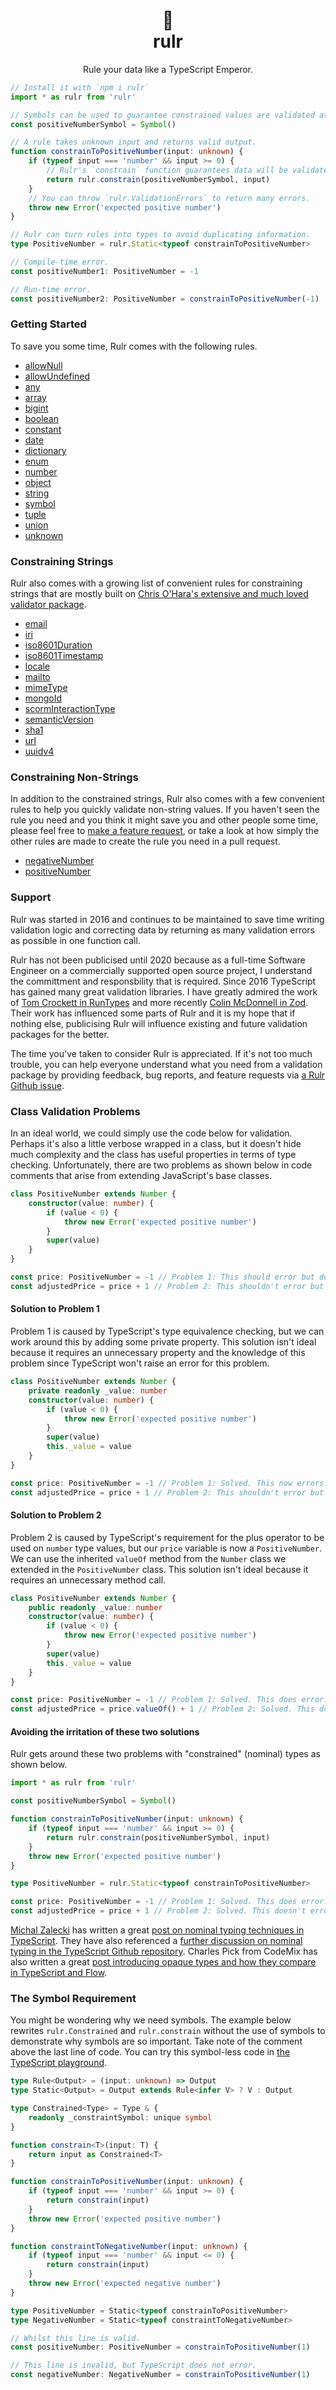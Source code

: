 <div align="center">
	<h1>👑</br>rulr</h1>
	<p>Rule your data like a TypeScript Emperor.</p>
</div>

```ts
// Install it with `npm i rulr`
import * as rulr from 'rulr'

// Symbols can be used to guarantee constrained values are validated at runtime.
const positiveNumberSymbol = Symbol()

// A rule takes unknown input and returns valid output.
function constrainToPositiveNumber(input: unknown) {
	if (typeof input === 'number' && input >= 0) {
		// Rulr's `constrain` function guarantees data will be validated at runtime.
		return rulr.constrain(positiveNumberSymbol, input)
	}
	// You can throw `rulr.ValidationErrors` to return many errors.
	throw new Error('expected positive number')
}

// Rulr can turn rules into types to avoid duplicating information.
type PositiveNumber = rulr.Static<typeof constrainToPositiveNumber>

// Compile-time error.
const positiveNumber1: PositiveNumber = -1

// Run-time error.
const positiveNumber2: PositiveNumber = constrainToPositiveNumber(-1)
```

### Getting Started

To save you some time, Rulr comes with the following rules.

- [allowNull](./src/higherOrderRules/allowNull/readme.md)
- [allowUndefined](./src/higherOrderRules/allowUndefined/readme.md)
- [any](./src/valueRules/any/readme.md)
- [array](./src/higherOrderRules/array/readme.md)
- [bigint](./src/valueRules/bigint/readme.md)
- [boolean](./src/valueRules/boolean/readme.md)
- [constant](./src/valueRules/constant/readme.md)
- [date](./src/valueRules/date/readme.md)
- [dictionary](./src/higherOrderRules/dictionary/readme.md)
- [enum](./src/valueRules/enum/readme.md)
- [number](./src/valueRules/number/readme.md)
- [object](./src/higherOrderRules/object/readme.md)
- [string](./src/valueRules/string/readme.md)
- [symbol](./src/valueRules/symbol/readme.md)
- [tuple](./src/higherOrderRules/tuple/readme.md)
- [union](./src/higherOrderRules/union/readme.md)
- [unknown](./src/valueRules/unknown/readme.md)

### Constraining Strings

Rulr also comes with a growing list of convenient rules for constraining strings that are mostly built on [Chris O'Hara's extensive and much loved validator package](https://www.npmjs.com/package/validator).

- [email](./src/constrainedStrings/email/readme.md)
- [iri](./src/constrainedStrings/iri/readme.md)
- [iso8601Duration](./src/constrainedStrings/iso8601Duration/readme.md)
- [iso8601Timestamp](./src/constrainedStrings/iso8601Timestamp/readme.md)
- [locale](./src/constrainedStrings/locale/readme.md)
- [mailto](./src/constrainedStrings/mailto/readme.md)
- [mimeType](./src/constrainedStrings/mimeType/readme.md)
- [mongoId](./src/constrainedStrings/mongoId/readme.md)
- [scormInteractionType](./src/constrainedStrings/scormInteractionType/readme.md)
- [semanticVersion](./src/constrainedStrings/semanticVersion/readme.md)
- [sha1](./src/constrainedStrings/sha1/readme.md)
- [url](./src/constrainedStrings/url/readme.md)
- [uuidv4](./src/constrainedStrings/uuidv4/readme.md)

### Constraining Non-Strings

In addition to the constrained strings, Rulr also comes with a few convenient rules to help you quickly validate non-string values. If you haven't seen the rule you need and you think it might save you and other people some time, please feel free to [make a feature request](https://github.com/ryansmith94/rulr/issues/new?assignees=&labels=feat&template=feature_request.md&title=), or take a look at how simply the other rules are made to create the rule you need in a pull request.

- [negativeNumber](./src/constrainedValues/negativeNumber/readme.md)
- [positiveNumber](./src/constrainedValues/positiveNumber/readme.md)

### Support

Rulr was started in 2016 and continues to be maintained to save time writing validation logic and correcting data by returning as many validation errors as possible in one function call.

Rulr has not been publicised until 2020 because as a full-time Software Engineer on a commercially supported open source project, I understand the committment and responsbility that is required. Since 2016 TypeScript has gained many great validation libraries. I have greatly admired the work of [Tom Crockett in RunTypes](https://github.com/pelotom/runtypes) and more recently [Colin McDonnell in Zod](https://github.com/vriad/zod). Their work has influenced some parts of Rulr and it is my hope that if nothing else, publicising Rulr will influence existing and future validation packages for the better.

The time you've taken to consider Rulr is appreciated. If it's not too much trouble, you can help everyone understand what you need from a validation package by providing feedback, bug reports, and feature requests via [a Rulr Github issue](https://github.com/ryansmith94/rulr/issues).

### Class Validation Problems

In an ideal world, we could simply use the code below for validation. Perhaps it's also a little verbose wrapped in a class, but it doesn't hide much complexity and the class has useful properties in terms of type checking. Unfortunately, there are two problems as shown below in code comments that arise from extending JavaScript's base classes.

```ts
class PositiveNumber extends Number {
	constructor(value: number) {
		if (value < 0) {
			throw new Error('expected positive number')
		}
		super(value)
	}
}

const price: PositiveNumber = -1 // Problem 1: This should error but doesn't.
const adjustedPrice = price + 1 // Problem 2: This shouldn't error but does.
```

#### Solution to Problem 1

Problem 1 is caused by TypeScript's type equivalence checking, but we can work around this by adding some private property. This solution isn't ideal because it requires an unnecessary property and the knowledge of this problem since TypeScript won't raise an error for this problem.

```ts
class PositiveNumber extends Number {
	private readonly _value: number
	constructor(value: number) {
		if (value < 0) {
			throw new Error('expected positive number')
		}
		super(value)
		this._value = value
	}
}

const price: PositiveNumber = -1 // Problem 1: Solved. This now errors.
const adjustedPrice = price + 1 // Problem 2: This shouldn't error but does.
```

#### Solution to Problem 2

Problem 2 is caused by TypeScript's requirement for the plus operator to be used on `number` type values, but our `price` variable is now a `PositiveNumber`. We can use the inherited `valueOf` method from the `Number` class we extended in the `PositiveNumber` class. This solution isn't ideal because it requires an unnecessary method call.

```ts
class PositiveNumber extends Number {
	public readonly _value: number
	constructor(value: number) {
		if (value < 0) {
			throw new Error('expected positive number')
		}
		super(value)
		this._value = value
	}
}

const price: PositiveNumber = -1 // Problem 1: Solved. This does error.
const adjustedPrice = price.valueOf() + 1 // Problem 2: Solved. This doesn't error.
```

#### Avoiding the irritation of these two solutions

Rulr gets around these two problems with "constrained" (nominal) types as shown below.

```ts
import * as rulr from 'rulr'

const positiveNumberSymbol = Symbol()

function constrainToPositiveNumber(input: unknown) {
	if (typeof input === 'number' && input >= 0) {
		return rulr.constrain(positiveNumberSymbol, input)
	}
	throw new Error('expected positive number')
}

type PositiveNumber = rulr.Static<typeof constrainToPositiveNumber>

const price: PositiveNumber = -1 // Problem 1: Solved. This does error.
const adjustedPrice = price + 1 // Problem 2: Solved. This doesn't error.
```

[Michal Zalecki](https://michalzalecki.com) has written a great [post on nominal typing techniques in TypeScript](https://michalzalecki.com/nominal-typing-in-typescript/). They have also referenced a [further discussion on nominal typing in the TypeScript Github repository](https://github.com/Microsoft/TypeScript/issues/202). Charles Pick from CodeMix has also written a great [post introducing opaque types and how they compare in TypeScript and Flow](https://codemix.com/opaque-types-in-javascript/).

### The Symbol Requirement

You might be wondering why we need symbols. The example below rewrites `rulr.Constrained` and `rulr.constrain` without the use of symbols to demonstrate why symbols are so important. Take note of the comment above the last line of code. You can try this symbol-less code in [the TypeScript playground](https://www.typescriptlang.org/play/index.html).

```ts
type Rule<Output> = (input: unknown) => Output
type Static<Output> = Output extends Rule<infer V> ? V : Output

type Constrained<Type> = Type & {
	readonly _constraintSymbol: unique symbol
}

function constrain<T>(input: T) {
	return input as Constrained<T>
}

function constrainToPositiveNumber(input: unknown) {
	if (typeof input === 'number' && input >= 0) {
		return constrain(input)
	}
	throw new Error('expected positive number')
}

function constraintToNegativeNumber(input: unknown) {
	if (typeof input === 'number' && input <= 0) {
		return constrain(input)
	}
	throw new Error('expected negative number')
}

type PositiveNumber = Static<typeof constrainToPositiveNumber>
type NegativeNumber = Static<typeof constraintToNegativeNumber>

// Whilst this line is valid.
const positiveNumber: PositiveNumber = constrainToPositiveNumber(1)

// This line is invalid, but TypeScript does not error.
const negativeNumber: NegativeNumber = constrainToPositiveNumber(1)
```
